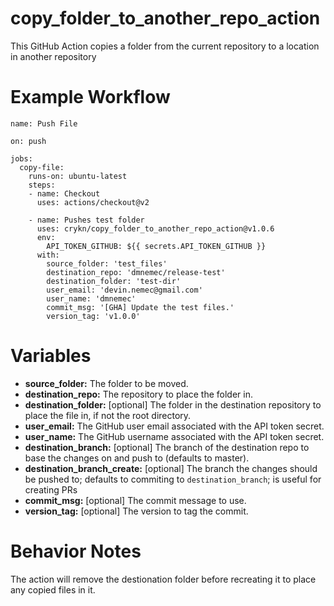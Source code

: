 # copy_folder_to_another_repo_action
This GitHub Action copies a folder from the current repository to a location in another repository

# Example Workflow
    name: Push File

    on: push

    jobs:
      copy-file:
        runs-on: ubuntu-latest
        steps:
        - name: Checkout
          uses: actions/checkout@v2

        - name: Pushes test folder
          uses: crykn/copy_folder_to_another_repo_action@v1.0.6
          env:
            API_TOKEN_GITHUB: ${{ secrets.API_TOKEN_GITHUB }}
          with:
            source_folder: 'test_files'
            destination_repo: 'dmnemec/release-test'
            destination_folder: 'test-dir'
            user_email: 'devin.nemec@gmail.com'
            user_name: 'dmnemec'
            commit_msg: '[GHA] Update the test files.'
            version_tag: 'v1.0.0'

# Variables
* **source_folder:** The folder to be moved.
* **destination_repo:** The repository to place the folder in.
* **destination_folder:** [optional] The folder in the destination repository to place the file in, if not the root directory.
* **user_email:** The GitHub user email associated with the API token secret.
* **user_name:** The GitHub username associated with the API token secret.
* **destination_branch:** [optional] The branch of the destination repo to base the changes on and push to (defaults to master).
* **destination_branch_create:** [optional] The branch the changes should be pushed to; defaults to commiting to `destination_branch`; is useful for creating PRs
* **commit_msg:** [optional] The commit message to use.
* **version_tag:** [optional] The version to tag the commit.

# Behavior Notes
The action will remove the destionation folder before recreating it to place any copied files in it.
